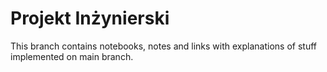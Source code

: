 # Projekt Inżynierski
This branch contains notebooks, notes and links with explanations of stuff implemented on main branch.